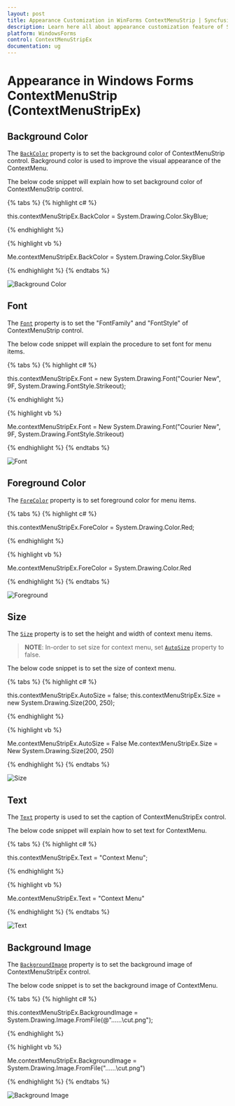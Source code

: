 ```yaml
---
layout: post
title: Appearance Customization in WinForms ContextMenuStrip | Syncfusion
description: Learn here all about appearance customization feature of Syncfusion Windows Forms ContextMenuStrip (ContextMenuStripEx) control and more.
platform: WindowsForms
control: ContextMenuStripEx
documentation: ug
---
```


# Appearance in Windows Forms ContextMenuStrip (ContextMenuStripEx)

## Background Color

The [`BackColor`](https://learn.microsoft.com/en-us/dotnet/api/system.windows.forms.toolstrip.backcolor?redirectedfrom=MSDN&view=netframework-4.7.2#System_Windows_Forms_ToolStrip_BackColor) property is to set the background color of ContextMenuStrip control. Background color is used to improve the visual appearance of the ContextMenu.


The below code snippet will explain how to set background color of ContextMenuStrip control.

{% tabs %}
{% highlight c# %}

this.contextMenuStripEx.BackColor = System.Drawing.Color.SkyBlue;

{% endhighlight %}

{% highlight vb %}

Me.contextMenuStripEx.BackColor = System.Drawing.Color.SkyBlue

{% endhighlight %}
{% endtabs %}

![Background Color](Appearance_Images/BackColor.png)

## Font

The [`Font`](https://learn.microsoft.com/en-us/dotnet/api/system.windows.forms.toolstripdropdown.font?redirectedfrom=MSDN&view=netframework-4.7.2#System_Windows_Forms_ToolStripDropDown_Font) property is to set the "FontFamily" and "FontStyle" of ContextMenuStrip control.


The below code snippet will explain the procedure to set font for menu items.

{% tabs %}
{% highlight c# %}

this.contextMenuStripEx.Font = new System.Drawing.Font("Courier New", 9F, System.Drawing.FontStyle.Strikeout);

{% endhighlight %}

{% highlight vb %}

Me.contextMenuStripEx.Font = New System.Drawing.Font("Courier New", 9F, System.Drawing.FontStyle.Strikeout)

{% endhighlight %}
{% endtabs %}

![Font](Appearance_Images/Font.png)

## Foreground Color

The [`ForeColor`](https://learn.microsoft.com/en-us/dotnet/api/system.windows.forms.toolstrip.forecolor?redirectedfrom=MSDN&view=netframework-4.7.2#System_Windows_Forms_ToolStrip_ForeColor) property is to set foreground color for menu items. 

{% tabs %}
{% highlight c# %}

this.contextMenuStripEx.ForeColor = System.Drawing.Color.Red;

{% endhighlight %}

{% highlight vb %}

Me.contextMenuStripEx.ForeColor = System.Drawing.Color.Red

{% endhighlight %}
{% endtabs %}

![Foreground](Appearance_Images/ForeColor.png)

## Size

The [`Size`](https://learn.microsoft.com/en-us/dotnet/api/system.windows.forms.control.size?redirectedfrom=MSDN&view=netframework-4.7.2#System_Windows_Forms_Control_Size) property is to set the height and width of context menu items.

>**NOTE**:
In-order to set size for context menu, set [`AutoSize`](https://learn.microsoft.com/en-us/dotnet/api/system.windows.forms.toolstripdropdown.autosize?redirectedfrom=MSDN&view=netframework-4.7.2#System_Windows_Forms_ToolStripDropDown_AutoSize) property to false.


The below code snippet is to set the size of context menu.

{% tabs %}
{% highlight c# %}

this.contextMenuStripEx.AutoSize = false;
this.contextMenuStripEx.Size = new System.Drawing.Size(200, 250);

{% endhighlight %}

{% highlight vb %}

Me.contextMenuStripEx.AutoSize = False
Me.contextMenuStripEx.Size = New System.Drawing.Size(200, 250)

{% endhighlight %}
{% endtabs %}

![Size](Appearance_Images/Size.png)

## Text

The [`Text`](https://learn.microsoft.com/en-us/dotnet/api/system.windows.forms.control.text?redirectedfrom=MSDN&view=netframework-4.7.2#System_Windows_Forms_Control_Text) property is used to set the caption of ContextMenuStripEx control.


The below code snippet will explain how to set text for ContextMenu.

{% tabs %}
{% highlight c# %}

this.contextMenuStripEx.Text = "Context Menu";

{% endhighlight %}

{% highlight vb %}

Me.contextMenuStripEx.Text = "Context Menu"

{% endhighlight %}
{% endtabs %}

![Text](Appearance_Images/Text.png)

## Background Image

The [`BackgroundImage`](https://learn.microsoft.com/en-us/dotnet/api/system.windows.forms.control.backgroundimage?redirectedfrom=MSDN&view=netframework-4.7.2#System_Windows_Forms_Control_BackgroundImage) property is to set the background image of ContextMenuStripEx control.


The below code snippet is to set the background image of ContextMenu.

{% tabs %}
{% highlight c# %}

 this.contextMenuStripEx.BackgroundImage = System.Drawing.Image.FromFile(@"..\..\..\cut.png");

{% endhighlight %}

{% highlight vb %}

 Me.contextMenuStripEx.BackgroundImage = System.Drawing.Image.FromFile("..\..\..\cut.png")

{% endhighlight %}
{% endtabs %}

![Background Image](Appearance_Images/BackgroundImage.png)



